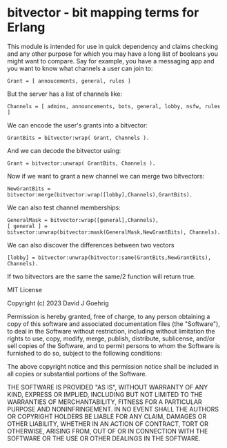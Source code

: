 bitvector - bit mapping terms for Erlang
========================================

This module is intended for use in quick dependency and claims checking
and any other purpose for which you may have a long list of booleans
you might want to compare.  Say for example, you have a messaging app
and you want to know what channels a user can join to:

	Grant = [ annoucements, general, rules ]
	
But the server has a list of channels like:

	Channels = [ admins, announcements, bots, general, lobby, nsfw, rules ]

We can encode the user's grants into a bitvector:

	GrantBits = bitvector:wrap( Grant, Channels ).

And we can decode the bitvector using:

	Grant = bitvector:unwrap( GrantBits, Channels ).

Now if we want to grant a new channel we can merge two bitvectors:

	NewGrantBits = bitvector:merge(bitvector:wrap([lobby],Channels),GrantBits).

We can also test channel memberships:

	GeneralMask = bitvector:wrap([general],Channels),
	[ general ] = bitvector:unwrap(bitvector:mask(GeneralMask,NewGrantBits), Channels).

We can also discover the differences between two vectors

	[lobby] = bitvector:unwrap(bitvector:same(GrantBits,NewGrantBits), Channels).

If two bitvectors are the same the same/2 function will return true.


MIT License

Copyright (c) 2023 David J Goehrig

Permission is hereby granted, free of charge, to any person obtaining a copy
of this software and associated documentation files (the "Software"), to deal
in the Software without restriction, including without limitation the rights
to use, copy, modify, merge, publish, distribute, sublicense, and/or sell
copies of the Software, and to permit persons to whom the Software is
furnished to do so, subject to the following conditions:

The above copyright notice and this permission notice shall be included in all
copies or substantial portions of the Software.

THE SOFTWARE IS PROVIDED "AS IS", WITHOUT WARRANTY OF ANY KIND, EXPRESS OR
IMPLIED, INCLUDING BUT NOT LIMITED TO THE WARRANTIES OF MERCHANTABILITY,
FITNESS FOR A PARTICULAR PURPOSE AND NONINFRINGEMENT. IN NO EVENT SHALL THE
AUTHORS OR COPYRIGHT HOLDERS BE LIABLE FOR ANY CLAIM, DAMAGES OR OTHER
LIABILITY, WHETHER IN AN ACTION OF CONTRACT, TORT OR OTHERWISE, ARISING FROM,
OUT OF OR IN CONNECTION WITH THE SOFTWARE OR THE USE OR OTHER DEALINGS IN THE
SOFTWARE.
	
